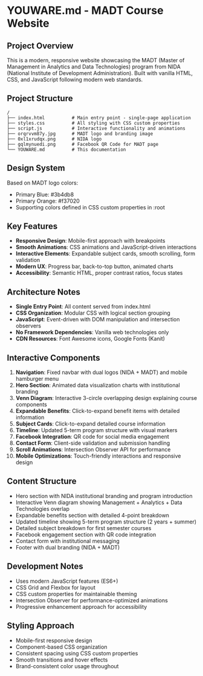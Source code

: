 # YOUWARE.md - MADT Course Website

## Project Overview
This is a modern, responsive website showcasing the MADT (Master of Management in Analytics and Data Technologies) program from NIDA (National Institute of Development Administration). Built with vanilla HTML, CSS, and JavaScript following modern web standards.

## Project Structure
```
/
├── index.html          # Main entry point - single-page application
├── styles.css          # All styling with CSS custom properties
├── script.js           # Interactive functionality and animations
├── orqrvvm87y.jpg      # MADT logo and branding image
├── 0xl1xrudqx.png      # NIDA logo
├── gqlmynuedi.png      # Facebook QR Code for MADT page
└── YOUWARE.md          # This documentation
```

## Design System
Based on MADT logo colors:
- Primary Blue: #3b4db8
- Primary Orange: #f37020
- Supporting colors defined in CSS custom properties in :root

## Key Features
- **Responsive Design**: Mobile-first approach with breakpoints
- **Smooth Animations**: CSS animations and JavaScript-driven interactions
- **Interactive Elements**: Expandable subject cards, smooth scrolling, form validation
- **Modern UX**: Progress bar, back-to-top button, animated charts
- **Accessibility**: Semantic HTML, proper contrast ratios, focus states

## Architecture Notes
- **Single Entry Point**: All content served from index.html
- **CSS Organization**: Modular CSS with logical section grouping
- **JavaScript**: Event-driven with DOM manipulation and intersection observers
- **No Framework Dependencies**: Vanilla web technologies only
- **CDN Resources**: Font Awesome icons, Google Fonts (Kanit)

## Interactive Components
1. **Navigation**: Fixed navbar with dual logos (NIDA + MADT) and mobile hamburger menu
2. **Hero Section**: Animated data visualization charts with institutional branding
3. **Venn Diagram**: Interactive 3-circle overlapping design explaining course components
4. **Expandable Benefits**: Click-to-expand benefit items with detailed information
5. **Subject Cards**: Click-to-expand detailed course information
6. **Timeline**: Updated 5-term program structure with visual markers
7. **Facebook Integration**: QR code for social media engagement
8. **Contact Form**: Client-side validation and submission handling
9. **Scroll Animations**: Intersection Observer API for performance
10. **Mobile Optimizations**: Touch-friendly interactions and responsive design

## Content Structure
- Hero section with NIDA institutional branding and program introduction
- Interactive Venn diagram showing Management + Analytics + Data Technologies overlap
- Expandable benefits section with detailed 4-point breakdown
- Updated timeline showing 5-term program structure (2 years + summer)
- Detailed subject breakdown for first semester courses
- Facebook engagement section with QR code integration
- Contact form with institutional messaging
- Footer with dual branding (NIDA + MADT)

## Development Notes
- Uses modern JavaScript features (ES6+)
- CSS Grid and Flexbox for layout
- CSS custom properties for maintainable theming
- Intersection Observer for performance-optimized animations
- Progressive enhancement approach for accessibility

## Styling Approach
- Mobile-first responsive design
- Component-based CSS organization
- Consistent spacing using CSS custom properties
- Smooth transitions and hover effects
- Brand-consistent color usage throughout